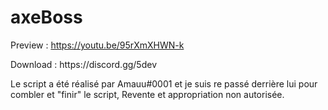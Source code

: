 # axeBoss

Preview : https://youtu.be/95rXmXHWN-k
<p>
Download : https://discord.gg/5dev

Le script a été réalisé par Amauu#0001 et je suis re passé derrière lui pour combler et "finir" le script, Revente et appropriation non autorisée.
 
